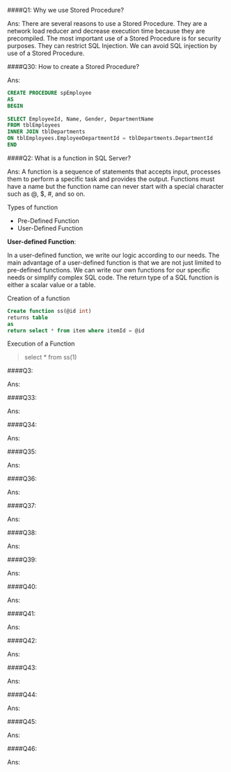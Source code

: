 ####Q1: Why we use Stored Procedure?

Ans: There are several reasons to use a Stored Procedure. They are a network load reducer and decrease execution time because they are precompiled. The most important use of a Stored Procedure is for security purposes. They can restrict SQL Injection. We can avoid SQL injection by use of a Stored Procedure.

####Q30: How to create a Stored Procedure?

Ans: 

``` SQL
CREATE PROCEDURE spEmployee   
AS   
BEGIN   
  
SELECT EmployeeId, Name, Gender, DepartmentName   
FROM tblEmployees   
INNER JOIN tblDepartments   
ON tblEmployees.EmployeeDepartmentId = tblDepartments.DepartmentId   
END 
```

####Q2: What is a function in SQL Server?

Ans: A function is a sequence of statements that accepts input, processes them to perform a specific task and provides the output. Functions must have a name but the function name can never start with a special character such as @, $, #, and so on.
 
Types of function
- Pre-Defined Function
- User-Defined Function

**User-defined Function**:
 
In a user-defined function, we write our logic according to our needs. The main advantage of a user-defined function is that we are not just limited to pre-defined functions. We can write our own functions for our specific needs or simplify complex SQL code. The return type of a SQL function is either a scalar value or a table.
 
Creation of a function
``` SQL
Create function ss(@id int)   
returns table   
as   
return select * from item where itemId = @id  
```

Execution of a Function
> select * from ss(1)   


####Q3: 

Ans: 

####Q33: 

Ans: 

####Q34: 

Ans: 

####Q35: 

Ans: 

####Q36: 

Ans: 

####Q37: 

Ans: 

####Q38: 

Ans: 

####Q39: 

Ans: 

####Q40: 

Ans: 

####Q41: 

Ans: 

####Q42: 

Ans: 

####Q43: 

Ans: 

####Q44: 

Ans: 

####Q45: 

Ans: 

####Q46: 

Ans: 


